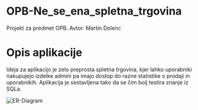 # OPB-Ne_se_ena_spletna_trgovina
Projekt za predmet OPB.
Avtor: Martin Dolenc

# Opis aplikacije

Ideja za aplikacijo je zelo preprosta spletna trgovina, kjer lahko uporabniki nakupujejo izdelke admini pa imajo dostop do razne statistike o prodaji in uporabnikih. Aplikacija je sestavljena tako da se čim bolj testira znanje iz SQLa.


![ER-Diagram](https://user-images.githubusercontent.com/28756327/114008282-6134cf80-9862-11eb-8522-523e64d5eddc.png)

